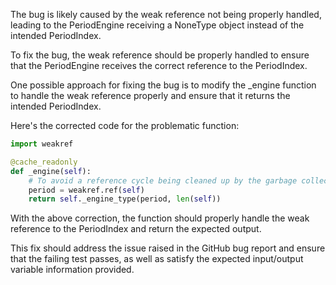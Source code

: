 The bug is likely caused by the weak reference not being properly handled, leading to the PeriodEngine receiving a NoneType object instead of the intended PeriodIndex.

To fix the bug, the weak reference should be properly handled to ensure that the PeriodEngine receives the correct reference to the PeriodIndex.

One possible approach for fixing the bug is to modify the _engine function to handle the weak reference properly and ensure that it returns the intended PeriodIndex.

Here's the corrected code for the problematic function:

```python
import weakref

@cache_readonly
def _engine(self):
    # To avoid a reference cycle being cleaned up by the garbage collector, use a weak reference
    period = weakref.ref(self)
    return self._engine_type(period, len(self))
```

With the above correction, the function should properly handle the weak reference to the PeriodIndex and return the expected output.

This fix should address the issue raised in the GitHub bug report and ensure that the failing test passes, as well as satisfy the expected input/output variable information provided.